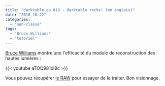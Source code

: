 ```yaml
---
title: "darktable ep 018 - darktable rocks! (en anglais)"
date: "2018-10-22"
categories: 
  - "non-classe"
tags: 
  - "Bruce Williams"
  - "tutoriel"
---
```


[Bruce Williams](https://www.youtube.com/channel/UCkqe4BYsllmcxo2dsF-rFQw) montre  une l'efficacité du module de reconstruction des hautes lumières : 

{{< youtube aTOQ981oI9c >}}

Vous pouvez récupérer [le RAW](https://www.facebook.com/groups/darktable/permalink/1115808868584690/) pour essayer de le traiter. Bon visionnage.
